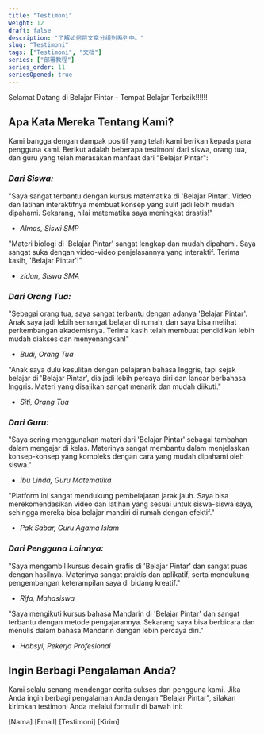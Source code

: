 ```yaml
---
title: "Testimoni"
weight: 12
draft: false
description: "了解如何将文章分组到系列中。"
slug: "Testimoni"
tags: ["Testimoni", "文档"]
series: ["部署教程"]
series_order: 11
seriesOpened: true
---
```


Selamat Datang di Belajar Pintar - Tempat Belajar Terbaik!!!!!!


## Apa Kata Mereka Tentang Kami?
Kami bangga dengan dampak positif yang telah kami berikan kepada para pengguna kami. Berikut adalah beberapa testimoni dari siswa, orang tua, dan guru yang telah merasakan manfaat dari "Belajar Pintar":



### *Dari Siswa:*

"Saya sangat terbantu dengan kursus matematika di 'Belajar Pintar'. Video dan latihan interaktifnya membuat konsep yang sulit jadi lebih mudah dipahami. Sekarang, nilai matematika saya meningkat drastis!"  
- *Almas, Siswi SMP*

"Materi biologi di 'Belajar Pintar' sangat lengkap dan mudah dipahami. Saya sangat suka dengan video-video penjelasannya yang interaktif. Terima kasih, 'Belajar Pintar'!"  
- *zidan, Siswa SMA*

### *Dari Orang Tua:*

"Sebagai orang tua, saya sangat terbantu dengan adanya 'Belajar Pintar'. Anak saya jadi lebih semangat belajar di rumah, dan saya bisa melihat perkembangan akademisnya. Terima kasih telah membuat pendidikan lebih mudah diakses dan menyenangkan!"  
- *Budi, Orang Tua*

"Anak saya dulu kesulitan dengan pelajaran bahasa Inggris, tapi sejak belajar di 'Belajar Pintar', dia jadi lebih percaya diri dan lancar berbahasa Inggris. Materi yang disajikan sangat menarik dan mudah diikuti."  
- *Siti, Orang Tua*

### *Dari Guru:*

"Saya sering menggunakan materi dari 'Belajar Pintar' sebagai tambahan dalam mengajar di kelas. Materinya sangat membantu dalam menjelaskan konsep-konsep yang kompleks dengan cara yang mudah dipahami oleh siswa."  
- *Ibu Linda, Guru Matematika*

"Platform ini sangat mendukung pembelajaran jarak jauh. Saya bisa merekomendasikan video dan latihan yang sesuai untuk siswa-siswa saya, sehingga mereka bisa belajar mandiri di rumah dengan efektif."  
- *Pak Sabar, Guru Agama Islam*

### *Dari Pengguna Lainnya:*

"Saya mengambil kursus desain grafis di 'Belajar Pintar' dan sangat puas dengan hasilnya. Materinya sangat praktis dan aplikatif, serta mendukung pengembangan keterampilan saya di bidang kreatif."  
- *Rifa, Mahasiswa*

"Saya mengikuti kursus bahasa Mandarin di 'Belajar Pintar' dan sangat terbantu dengan metode pengajarannya. Sekarang saya bisa berbicara dan menulis dalam bahasa Mandarin dengan lebih percaya diri."  
- *Habsyi, Pekerja Profesional*

## Ingin Berbagi Pengalaman Anda?
Kami selalu senang mendengar cerita sukses dari pengguna kami. Jika Anda ingin berbagi pengalaman Anda dengan "Belajar Pintar", silakan kirimkan testimoni Anda melalui formulir di bawah ini:

[Nama] 
[Email]
[Testimoni]
[Kirim]
